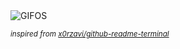 <div align="justify">
<picture>
    <source media="(prefers-color-scheme: dark)" srcset="https://i.ibb.co/rRX48cx2/output-gif.gif">
    <source media="(prefers-color-scheme: light)" srcset="https://i.ibb.co/rRX48cx2/output-gif.gif">
    <img alt="GIFOS" src="https://i.ibb.co/rRX48cx2/output-gif.gif">
</picture>

<sub><i>inspired from [x0rzavi/github-readme-terminal](https://github.com/x0rzavi/github-readme-terminal)</i></sub>

</div>

<!-- Image deletion URL: https://ibb.co/hJTDQZBF/5ee7765a25389df5c5dc29a5e9e957a5 -->